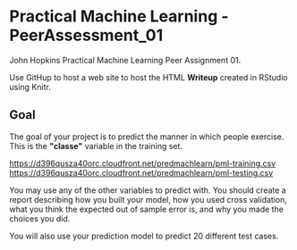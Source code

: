 Practical Machine Learning - PeerAssessment_01
==========================

John Hopkins Practical Machine Learning Peer Assignment 01.

Use GitHup to host a web site to host the HTML <b>Writeup</b> created in RStudio using Knitr.

## Goal

The goal of your project is to predict the manner in which people exercise. 
This is the <b>"classe"</b> variable in the training set.

<a href="https://d396qusza40orc.cloudfront.net/predmachlearn/pml-training.csv">https://d396qusza40orc.cloudfront.net/predmachlearn/pml-training.csv</a> <br/>
<a href="https://d396qusza40orc.cloudfront.net/predmachlearn/pml-testing.csv">https://d396qusza40orc.cloudfront.net/predmachlearn/pml-testing.csv</a> <br/>

You may use any of the other variables to predict with. 
You should create a report describing how you built your model, 
how you used cross validation, what you think the expected out of sample error is, 
and why you made the choices you did.
<p/>
You will also use your prediction model to predict 20 different test cases. 
